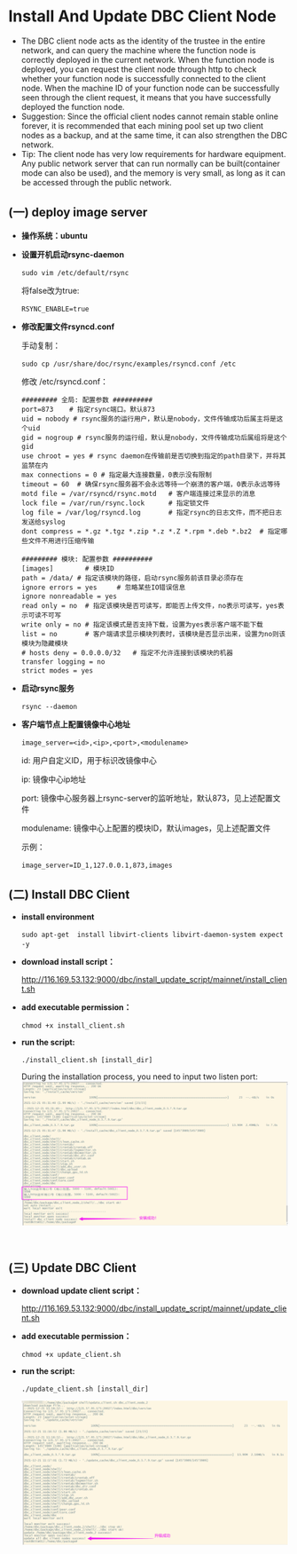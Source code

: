 # Install And Update DBC Client Node

+ The DBC client node acts as the identity of the trustee in the entire network, and can query the machine where the function node is correctly deployed in the current network. When the function node is deployed, you can request the client node through http to check whether your function node is successfully connected to the client node. When the machine ID of your function node can be successfully seen through the client request, it means that you have successfully deployed the function node.
+ Suggestion: Since the official client nodes cannot remain stable online forever, it is recommended that each mining pool set up two client nodes as a backup, and at the same time, it can also strengthen the DBC network.
+ Tip: The client node has very low requirements for hardware equipment. Any public network server that can run normally can be built(container mode can also be used), and the memory is very small, as long as it can be accessed through the public network.

## (一) deploy image server
* **操作系统：ubuntu**

* **设置开机启动rsync-daemon**
    
    `sudo vim /etc/default/rsync`

     将false改为true:
    
    `RSYNC_ENABLE=true`
    
+ **修改配置文件rsyncd.conf**

    手动复制：
    
    `sudo cp /usr/share/doc/rsync/examples/rsyncd.conf /etc`

    修改 /etc/rsyncd.conf：
    ```
    ######### 全局: 配置参数 ##########
    port=873    # 指定rsync端口。默认873
    uid = nobody # rsync服务的运行用户，默认是nobody，文件传输成功后属主将是这个uid
    gid = nogroup # rsync服务的运行组，默认是nobody，文件传输成功后属组将是这个gid
    use chroot = yes # rsync daemon在传输前是否切换到指定的path目录下，并将其监禁在内
    max connections = 0 # 指定最大连接数量，0表示没有限制
    timeout = 60  # 确保rsync服务器不会永远等待一个崩溃的客户端，0表示永远等待
    motd file = /var/rsyncd/rsync.motd   # 客户端连接过来显示的消息
    lock file = /var/run/rsync.lock      # 指定锁文件
    log file = /var/log/rsyncd.log       # 指定rsync的日志文件，而不把日志发送给syslog
    dont compress = *.gz *.tgz *.zip *.z *.Z *.rpm *.deb *.bz2  # 指定哪些文件不用进行压缩传输

    ######### 模块: 配置参数 ##########
    [images]        # 模块ID
    path = /data/ # 指定该模块的路径，启动rsync服务前该目录必须存在
    ignore errors = yes     # 忽略某些IO错误信息
    ignore nonreadable = yes
    read only = no  # 指定该模块是否可读写，即能否上传文件，no表示可读写，yes表示可读不可写
    write only = no # 指定该模式是否支持下载，设置为yes表示客户端不能下载
    list = no       # 客户端请求显示模块列表时，该模块是否显示出来，设置为no则该模块为隐藏模块
    # hosts deny = 0.0.0.0/32   # 指定不允许连接到该模块的机器
    transfer logging = no
    strict modes = yes
    ```
+ **启动rsync服务**

    `rsync --daemon`

+ **客户端节点上配置镜像中心地址**

    `image_server=<id>,<ip>,<port>,<modulename>`

    id: 用户自定义ID，用于标识改镜像中心

    ip: 镜像中心ip地址

    port: 镜像中心服务器上rsync-server的监听地址，默认873，见上述配置文件

    modulename: 镜像中心上配置的模块ID，默认images，见上述配置文件

    示例：

    `image_server=ID_1,127.0.0.1,873,images`


## (二) Install DBC Client

* **install environment**

    `sudo apt-get  install libvirt-clients libvirt-daemon-system expect -y`

* **download install script：**

    http://116.169.53.132:9000/dbc/install_update_script/mainnet/install_client.sh

* **add executable permission：**
    
    `chmod +x install_client.sh`

* **run the script:**
    
    `./install_client.sh [install_dir]`

    During the installation process, you need to input two listen port:
    <img src="./assets/install_dbc_client.png" width = "500" height = "260"  align=center />

<br/>

## (三) Update DBC Client

* **download update client script：**

    http://116.169.53.132:9000/dbc/install_update_script/mainnet/update_client.sh

* **add executable permission：**

    `chmod +x update_client.sh`

* **run the script:**
    
    `./update_client.sh [install_dir]`

    <img src="./assets/update_dbc_client.png" width = "500" height = "260"  align=center />
